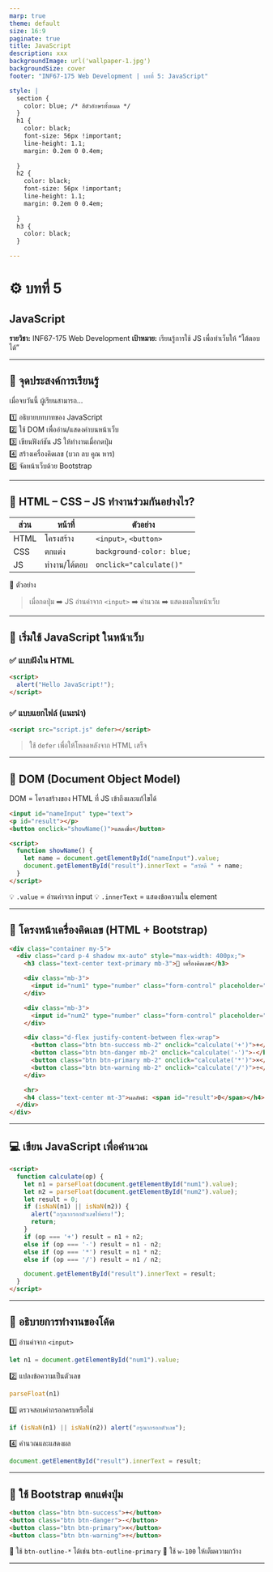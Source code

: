 ```yaml
---
marp: true
theme: default
size: 16:9
paginate: true
title: JavaScript
description: xxx
backgroundImage: url('wallpaper-1.jpg')
backgroundSize: cover
footer: "INF67-175 Web Development | บทที่ 5: JavaScript"

style: |
  section {
    color: blue; /* สีตัวอักษรทั้งหมด */
  }
  h1 {
    color: black;
    font-size: 56px !important;
    line-height: 1.1;
    margin: 0.2em 0 0.4em;
    
  }
  h2 {
    color: black;
    font-size: 56px !important;
    line-height: 1.1;
    margin: 0.2em 0 0.4em;
    
  }
  h3 {
    color: black;
  }

---
```


# ⚙️ บทที่ 5  
## JavaScript

**รายวิชา:** INF67-175 Web Development
**เป้าหมาย:** เรียนรู้การใช้ JS เพื่อทำเว็บให้ “โต้ตอบได้”  

---

## 🎯 จุดประสงค์การเรียนรู้

เมื่อจบวันนี้ ผู้เรียนสามารถ...

1️⃣ อธิบายบทบาทของ JavaScript  
2️⃣ ใช้ DOM เพื่ออ่าน/แสดงค่าบนหน้าเว็บ  
3️⃣ เขียนฟังก์ชัน JS ให้ทำงานเมื่อกดปุ่ม  
4️⃣ สร้างเครื่องคิดเลข (บวก ลบ คูณ หาร)  
5️⃣ จัดหน้าเว็บด้วย Bootstrap  

---

## 🧩 HTML – CSS – JS ทำงานร่วมกันอย่างไร?

| ส่วน | หน้าที่ | ตัวอย่าง |
|------|-----------|------------|
| HTML | โครงสร้าง | `<input>`, `<button>` |
| CSS | ตกแต่ง | `background-color: blue;` |
| JS | ทำงาน/โต้ตอบ | `onclick="calculate()"` |

💬 ตัวอย่าง  
> เมื่อกดปุ่ม ➡️ JS อ่านค่าจาก `<input>` ➡️ คำนวณ ➡️ แสดงผลในหน้าเว็บ  

---

## 🚀 เริ่มใช้ JavaScript ในหน้าเว็บ

### ✅ แบบฝังใน HTML
```html
<script>
  alert("Hello JavaScript!");
</script>
````

### ✅ แบบแยกไฟล์ (แนะนำ)

```html
<script src="script.js" defer></script>
```

> ใช้ `defer` เพื่อให้โหลดหลังจาก HTML เสร็จ

---

## 🧠 DOM (Document Object Model)

DOM = โครงสร้างของ HTML ที่ JS เข้าถึงและแก้ไขได้

```html
<input id="nameInput" type="text">
<p id="result"></p>
<button onclick="showName()">แสดงชื่อ</button>

<script>
  function showName() {
    let name = document.getElementById("nameInput").value;
    document.getElementById("result").innerText = "สวัสดี " + name;
  }
</script>
```

💡 `.value` = อ่านค่าจาก input
💡 `.innerText` = แสดงข้อความใน element

---

## 🧮 โครงหน้าเครื่องคิดเลข (HTML + Bootstrap)

```html
<div class="container my-5">
  <div class="card p-4 shadow mx-auto" style="max-width: 400px;">
    <h3 class="text-center text-primary mb-3">🧮 เครื่องคิดเลข</h3>

    <div class="mb-3">
      <input id="num1" type="number" class="form-control" placeholder="ตัวเลขที่ 1">
    </div>

    <div class="mb-3">
      <input id="num2" type="number" class="form-control" placeholder="ตัวเลขที่ 2">
    </div>

    <div class="d-flex justify-content-between flex-wrap">
      <button class="btn btn-success mb-2" onclick="calculate('+')">+</button>
      <button class="btn btn-danger mb-2" onclick="calculate('-')">-</button>
      <button class="btn btn-primary mb-2" onclick="calculate('*')">×</button>
      <button class="btn btn-warning mb-2" onclick="calculate('/')">÷</button>
    </div>

    <hr>
    <h4 class="text-center mt-3">ผลลัพธ์: <span id="result">0</span></h4>
  </div>
</div>
```

---

## 💻 เขียน JavaScript เพื่อคำนวณ

```html
<script>
  function calculate(op) {
    let n1 = parseFloat(document.getElementById("num1").value);
    let n2 = parseFloat(document.getElementById("num2").value);
    let result = 0;
    if (isNaN(n1) || isNaN(n2)) {
      alert("กรุณากรอกตัวเลขให้ครบ!");
      return;
    }
    if (op === '+') result = n1 + n2;
    else if (op === '-') result = n1 - n2;
    else if (op === '*') result = n1 * n2;
    else if (op === '/') result = n1 / n2;

    document.getElementById("result").innerText = result;
  }
</script>
```

---

## 🧠 อธิบายการทำงานของโค้ด

1️⃣ อ่านค่าจาก `<input>`

```js
let n1 = document.getElementById("num1").value;
```

2️⃣ แปลงข้อความเป็นตัวเลข

```js
parseFloat(n1)
```

3️⃣ ตรวจสอบค่ากรอกครบหรือไม่

```js
if (isNaN(n1) || isNaN(n2)) alert("กรุณากรอกตัวเลข");
```

4️⃣ คำนวณและแสดงผล

```js
document.getElementById("result").innerText = result;
```

---

## 🎨 ใช้ Bootstrap ตกแต่งปุ่ม

```html
<button class="btn btn-success">+</button>
<button class="btn btn-danger">-</button>
<button class="btn btn-primary">×</button>
<button class="btn btn-warning">÷</button>
```

🔹 ใช้ `btn-outline-*` ได้เช่น `btn-outline-primary`
🔹 ใช้ `w-100` ให้เต็มความกว้าง

---